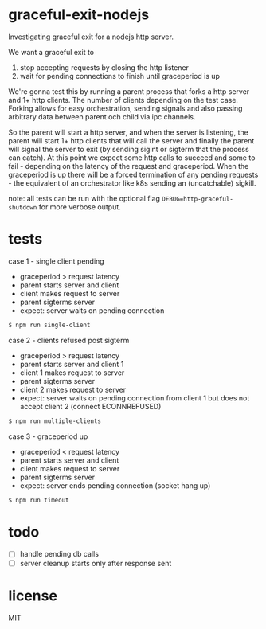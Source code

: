 # graceful-exit-nodejs
Investigating graceful exit for a nodejs http server.

We want a graceful exit to
1. stop accepting requests by closing the http listener
2. wait for pending connections to finish until graceperiod is up

We're gonna test this by running a parent process that forks a http server and 1+ http clients. The number of clients depending on the test case. Forking allows for easy orchestration, sending signals and also passing arbitrary data between parent och child via ipc channels.

So the parent will start a http server, and when the server is listening, the parent will start 1+ http clients that will call the server and finally the parent will signal the server to exit (by sending sigint or sigterm that the process can catch). At this point we expect some http calls to succeed and some to fail - depending on the latency of the request and graceperiod. When the graceperiod is up there will be a forced termination of any pending requests - the equivalent of an orchestrator like k8s sending an (uncatchable) sigkill.

note: all tests can be run with the optional flag `DEBUG=http-graceful-shutdown` for more verbose output.

# tests

case 1 - single client pending

- graceperiod > request latency
- parent starts server and client
- client makes request to server
- parent sigterms server
- expect: server waits on pending connection

```bash
$ npm run single-client
```

case 2 - clients refused post sigterm

- graceperiod > request latency
- parent starts server and client 1
- client 1 makes request to server
- parent sigterms server
- client 2 makes request to server
- expect: server waits on pending connection from client 1 but does not accept client 2 (connect ECONNREFUSED)

```bash
$ npm run multiple-clients
```

case 3 - graceperiod up

- graceperiod < request latency
- parent starts server and client
- client makes request to server
- parent sigterms server
- expect: server ends pending connection (socket hang up)

```bash
$ npm run timeout
```

# todo
- [ ] handle pending db calls
- [ ] server cleanup starts only after response sent

# license
MIT
